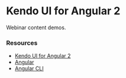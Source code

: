 # Kendo UI for Angular 2

Webinar content demos.

### Resources

* [Kendo UI for Angular 2](http://www.telerik.com/kendo-angular-ui/)
* [Angular](http://angular.io)
* [Angular CLI](http://cli.angular.io)
